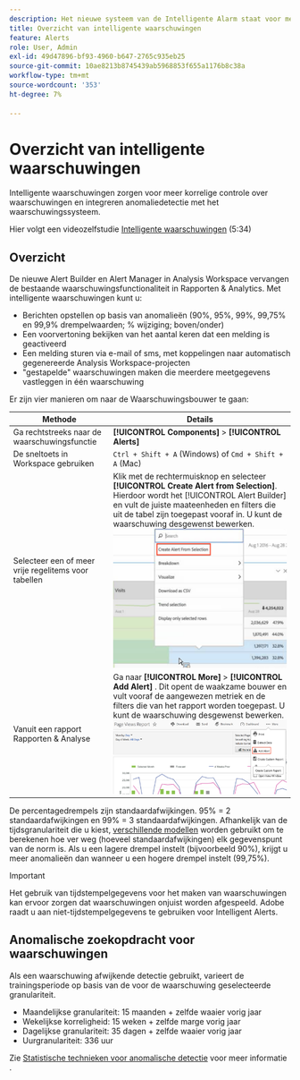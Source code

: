 ```yaml
---
description: Het nieuwe systeem van de Intelligente Alarm staat voor meer korrelige controle over alarm toe en integreert anomalieopsporing met het waakzame systeem.
title: Overzicht van intelligente waarschuwingen
feature: Alerts
role: User, Admin
exl-id: 49d47896-bf93-4960-b647-2765c935eb25
source-git-commit: 10ae8213b8745439ab5968853f655a1176b8c38a
workflow-type: tm+mt
source-wordcount: '353'
ht-degree: 7%

---
```


# Overzicht van intelligente waarschuwingen

Intelligente waarschuwingen zorgen voor meer korrelige controle over waarschuwingen en integreren anomaliedetectie met het waarschuwingssysteem.

Hier volgt een videozelfstudie [Intelligente waarschuwingen](https://experienceleague.adobe.com/docs/analytics-learn/tutorials/data-science/intelligent-alerts.html) (5:34)

## Overzicht

De nieuwe Alert Builder en Alert Manager in Analysis Workspace vervangen de bestaande waarschuwingsfunctionaliteit in Rapporten &amp; Analytics. Met intelligente waarschuwingen kunt u:

* Berichten opstellen op basis van anomalieën (90%, 95%, 99%, 99,75% en 99,9% drempelwaarden; % wijziging; boven/onder)
* Een voorvertoning bekijken van het aantal keren dat een melding is geactiveerd
* Een melding sturen via e-mail of sms, met koppelingen naar automatisch gegenereerde Analysis Workspace-projecten
* &quot;gestapelde&quot; waarschuwingen maken die meerdere meetgegevens vastleggen in één waarschuwing

Er zijn vier manieren om naar de Waarschuwingsbouwer te gaan:

| Methode | Details |
| --- | --- |
| Ga rechtstreeks naar de waarschuwingsfunctie | **[!UICONTROL Components]** > **[!UICONTROL Alerts]** |
| De sneltoets in Workspace gebruiken | `Ctrl + Shift + A` (Windows) of `Cmd + Shift + A` (Mac) |
| Selecteer een of meer vrije regelitems voor tabellen | Klik met de rechtermuisknop en selecteer **[!UICONTROL Create Alert from Selection]**. Hierdoor wordt het [!UICONTROL Alert Builder] en vult de juiste maateenheden en filters die uit de tabel zijn toegepast vooraf in. U kunt de waarschuwing desgewenst bewerken. ![Berichtgeving maken van selectie](assets/create-alert-from-selection.png) |
| Vanuit een rapport Rapporten &amp; Analyse | Ga naar  **[!UICONTROL More]** > **[!UICONTROL Add Alert]** . Dit opent de waakzame bouwer en vult vooraf de aangewezen metriek en de filters die van het rapport worden toegepast. U kunt de waarschuwing desgewenst bewerken. ![Waarschuwing toevoegen](assets/add-alert.png) |

De percentagedrempels zijn standaardafwijkingen. 95% = 2 standaardafwijkingen en 99% = 3 standaardafwijkingen. Afhankelijk van de tijdsgranulariteit die u kiest, [verschillende modellen](../virtual-analyst/c-anomaly-detection/statistics-anomaly-detection.md) worden gebruikt om te berekenen hoe ver weg (hoeveel standaardafwijkingen) elk gegevenspunt van de norm is. Als u een lagere drempel instelt (bijvoorbeeld 90%), krijgt u meer anomalieën dan wanneer u een hogere drempel instelt (99,75%).

>[!IMPORTANT]
>
>Het gebruik van tijdstempelgegevens voor het maken van waarschuwingen kan ervoor zorgen dat waarschuwingen onjuist worden afgespeeld. Adobe raadt u aan niet-tijdstempelgegevens te gebruiken voor Intelligent Alerts.

## Anomalische zoekopdracht voor waarschuwingen

Als een waarschuwing afwijkende detectie gebruikt, varieert de trainingsperiode op basis van de voor de waarschuwing geselecteerde granulariteit.

* Maandelijkse granulariteit: 15 maanden + zelfde waaier vorig jaar
* Wekelijkse korreligheid: 15 weken + zelfde marge vorig jaar
* Dagelijkse granulariteit: 35 dagen + zelfde waaier vorig jaar
* Uurgranulariteit: 336 uur

Zie [Statistische technieken voor anomalische detectie](../virtual-analyst/c-anomaly-detection/statistics-anomaly-detection.md) voor meer informatie .
